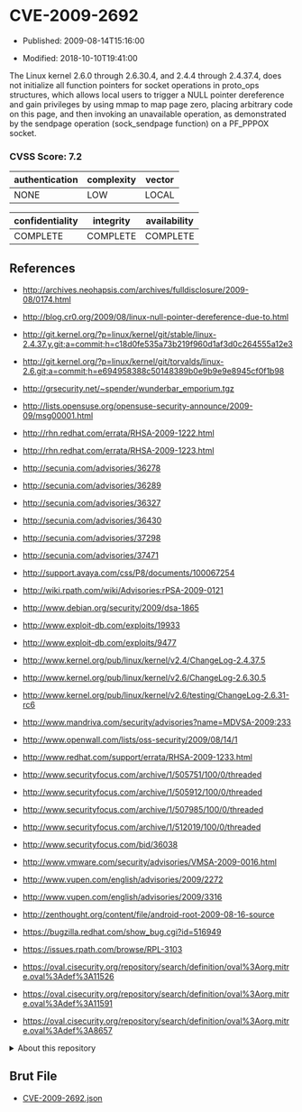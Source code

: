 # CVE-2009-2692

- Published: 2009-08-14T15:16:00

- Modified: 2018-10-10T19:41:00

The Linux kernel 2.6.0 through 2.6.30.4, and 2.4.4 through 2.4.37.4, does not initialize all function pointers for socket operations in proto_ops structures, which allows local users to trigger a NULL pointer dereference and gain privileges by using mmap to map page zero, placing arbitrary code on this page, and then invoking an unavailable operation, as demonstrated by the sendpage operation (sock_sendpage function) on a PF_PPPOX socket.

### CVSS Score: **7.2**

| authentication | complexity | vector |
| --- | --- | --- |
| NONE | LOW | LOCAL |

| confidentiality | integrity | availability |
| --- | --- | --- |
| COMPLETE | COMPLETE | COMPLETE |

## References

* http://archives.neohapsis.com/archives/fulldisclosure/2009-08/0174.html

* http://blog.cr0.org/2009/08/linux-null-pointer-dereference-due-to.html

* http://git.kernel.org/?p=linux/kernel/git/stable/linux-2.4.37.y.git;a=commit;h=c18d0fe535a73b219f960d1af3d0c264555a12e3

* http://git.kernel.org/?p=linux/kernel/git/torvalds/linux-2.6.git;a=commit;h=e694958388c50148389b0e9b9e9e8945cf0f1b98

* http://grsecurity.net/~spender/wunderbar_emporium.tgz

* http://lists.opensuse.org/opensuse-security-announce/2009-09/msg00001.html

* http://rhn.redhat.com/errata/RHSA-2009-1222.html

* http://rhn.redhat.com/errata/RHSA-2009-1223.html

* http://secunia.com/advisories/36278

* http://secunia.com/advisories/36289

* http://secunia.com/advisories/36327

* http://secunia.com/advisories/36430

* http://secunia.com/advisories/37298

* http://secunia.com/advisories/37471

* http://support.avaya.com/css/P8/documents/100067254

* http://wiki.rpath.com/wiki/Advisories:rPSA-2009-0121

* http://www.debian.org/security/2009/dsa-1865

* http://www.exploit-db.com/exploits/19933

* http://www.exploit-db.com/exploits/9477

* http://www.kernel.org/pub/linux/kernel/v2.4/ChangeLog-2.4.37.5

* http://www.kernel.org/pub/linux/kernel/v2.6/ChangeLog-2.6.30.5

* http://www.kernel.org/pub/linux/kernel/v2.6/testing/ChangeLog-2.6.31-rc6

* http://www.mandriva.com/security/advisories?name=MDVSA-2009:233

* http://www.openwall.com/lists/oss-security/2009/08/14/1

* http://www.redhat.com/support/errata/RHSA-2009-1233.html

* http://www.securityfocus.com/archive/1/505751/100/0/threaded

* http://www.securityfocus.com/archive/1/505912/100/0/threaded

* http://www.securityfocus.com/archive/1/507985/100/0/threaded

* http://www.securityfocus.com/archive/1/512019/100/0/threaded

* http://www.securityfocus.com/bid/36038

* http://www.vmware.com/security/advisories/VMSA-2009-0016.html

* http://www.vupen.com/english/advisories/2009/2272

* http://www.vupen.com/english/advisories/2009/3316

* http://zenthought.org/content/file/android-root-2009-08-16-source

* https://bugzilla.redhat.com/show_bug.cgi?id=516949

* https://issues.rpath.com/browse/RPL-3103

* https://oval.cisecurity.org/repository/search/definition/oval%3Aorg.mitre.oval%3Adef%3A11526

* https://oval.cisecurity.org/repository/search/definition/oval%3Aorg.mitre.oval%3Adef%3A11591

* https://oval.cisecurity.org/repository/search/definition/oval%3Aorg.mitre.oval%3Adef%3A8657

<details>
<summary>About this repository</summary> 

  This repository is part of the project [Live Hack CVE](https://github.com/Live-Hack-CVE). Main website can be found [www.live-hack.org](https://www.live-hack.org) 
  
  Made by [Sn0wAlice](https://github.com/Sn0wAlice) for the people that care about security and need to have a feed of the latest CVEs. Hope you enjoy it, don't forget to star the repo and follow me on [Twitter](https://twitter.com/Sn0wAlice) and [Github](https://github.com/Sn0wAlice). And that is my [personnal website](https://www.alice-snow.me/)

  - [Home Page](https://github.com/Live-Hack-CVE)
  - [Framework](https://github.com/Live-Hack-CVE/cve-framework)
  - [CVE database](https://github.com/Live-Hack-CVE/full_database)
  - [Changelog](https://github.com/Live-Hack-CVE/Changelog)
</details>

## Brut File

* [CVE-2009-2692.json](https://raw.githubusercontent.com/Live-Hack-CVE/full_database/main/cves/2009/CVE-2009-2692.json)

